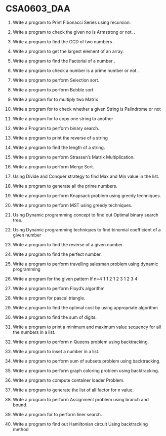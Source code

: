 # CSA0603_DAA
1. 	Write a program to Print Fibonacci Series using recursion. 
2.	Write a program to check the given no is Armstrong or not.  .
3.	Write a program to find the GCD of two numbers .
4.	Write a program to get the largest element of an array. 
5.	Write a program  to find the Factorial of a number .
6.	Write a program  to check a number is a prime number or not .
7.	Write a program   to perform Selection sort.  
8.	Write a program   to perform Bubble sort
9.	Write a program for to multiply two Matrix 
10. Write a program for to check whether a given String is Palindrome or  not
11.	Write a program for to copy one string to another 
12. Write a Program to perform binary search.
13.	Write a program   to print the reverse of a string
14.	Write a program   to find the length of a string.
15.	Write a program to perform Strassen’s Matrix Multiplication.
16.	Write a program to perform Merge Sort.
17.	Using Divide and Conquer strategy to find Max and Min value in the list.
18.	Write a program   to generate all the prime numbers.
19.	Write a program to perform Knapsack problem using greedy techniques.
20.	Write a program to perform MST using greedy techniques.
21.	Using Dynamic programming concept to find out Optimal binary search tree.
22.	Using Dynamic programming techniques to find binomial coefficient of a given number
23.	Write a program   to find the reverse of a given number.
24.	Write a program   to find the perfect number.
25.	Write a program to perform travelling salesman problem using dynamic programming
26.	Write a program for the given pattern
       If n=4                                                             1
                                                                         1	2
                                                                     1    2    3
                                                                   1   2    3    4

27.	Write a program to perform Floyd’s algorithm
28.	Write a program for pascal triangle.
29.	Write a program to find the optimal cost by using appropriate algorithm
30.	Write a program to find the sum of digits.
31.	Write a program to print a minimum and maximum value sequency for all the numbers in a list.
32.	Write a program to perform n Queens problem using backtracking.
33.	Write a program to inset a number in a list.
34. Write a program to perform sum of subsets problem using backtracking.               
35. Write a program to perform graph coloring problem using backtracking.
36. Write a program to compute container loader Problem.
37. Write a program to generate the list of all factor for n value.
38. Write a program to perform Assignment problem using branch and bound.
39. Write a program for to perform liner search.
40. Write a program to find out Hamiltonian circuit Using backtracking method
